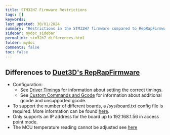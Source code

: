 ```yaml
---
title: STM32H7 Firmware Restrictions
tags: []
keywords: 
last_updated: 30/01/2024
summary: "Restrictions in the STM32H7 firmware compared to RepRapFirmware available on Duet3D hardware"
sidebar: mydoc_sidebar
permalink: stm32h7_differences.html
folder: mydoc
comments: false
toc: false
---
```


## Differences to [Duet3D's RepRapFirmware](https://github.com/Duet3D/RepRapFirmware)

* Configuration:
  * See [Driver Timings](driver_timings.html) for information about setting the correct timings.
  * See [Custom Commands and Gcode](custom.html) for information about additional gcode and unsupported gcode.  
* To support the number of different boards, a /sys/board.txt config file is required. More information can be found [here](board_txt_stm32.html).  
* Only supports an IP address for the board up to 192.168.1.56 in access point mode.
* The MCU temperature reading cannot be adjusted see [here](https://discord.com/channels/711873626080804914/746105511421804644/922959711752581140)
